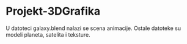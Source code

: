 # Projekt-3DGrafika
U datoteci galaxy.blend nalazi se scena animacije. Ostale datoteke su modeli planeta, satelita i teksture.
